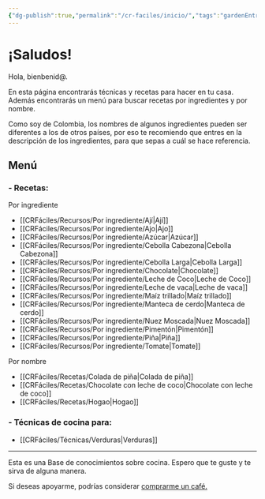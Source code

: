 ```yaml
---
{"dg-publish":true,"permalink":"/cr-faciles/inicio/","tags":"gardenEntry"}
---
```



# ¡Saludos!

Hola, bienbenid@.

En esta página encontrarás técnicas y recetas para hacer en tu casa. Además encontrarás un menú para buscar recetas por ingredientes y por nombre.

Como soy de Colombia, los nombres de algunos ingredientes pueden ser diferentes a los de otros países, por eso te recomiendo que entres en la descripción de los ingredientes, para que sepas a cuál se hace referencia.


## Menú

### - Recetas:

   Por ingrediente
   - [[CRFáciles/Recursos/Por ingrediente/Ají\|Ají]]
   - [[CRFáciles/Recursos/Por ingrediente/Ajo\|Ajo]]
   - [[CRFáciles/Recursos/Por ingrediente/Azúcar\|Azúcar]]
   - [[CRFáciles/Recursos/Por ingrediente/Cebolla Cabezona\|Cebolla Cabezona]]
   - [[CRFáciles/Recursos/Por ingrediente/Cebolla Larga\|Cebolla Larga]]
   - [[CRFáciles/Recursos/Por ingrediente/Chocolate\|Chocolate]]
   - [[CRFáciles/Recursos/Por ingrediente/Leche de Coco\|Leche de Coco]]
   - [[CRFáciles/Recursos/Por ingrediente/Leche de vaca\|Leche de vaca]]
   - [[CRFáciles/Recursos/Por ingrediente/Maíz trillado\|Maíz trillado]]
   - [[CRFáciles/Recursos/Por ingrediente/Manteca de cerdo\|Manteca de cerdo]]
   - [[CRFáciles/Recursos/Por ingrediente/Nuez Moscada\|Nuez Moscada]]
   - [[CRFáciles/Recursos/Por ingrediente/Pimentón\|Pimentón]]
   - [[CRFáciles/Recursos/Por ingrediente/Piña\|Piña]]
   - [[CRFáciles/Recursos/Por ingrediente/Tomate\|Tomate]]

   Por nombre
   - [[CRFáciles/Recetas/Colada de piña\|Colada de piña]]
   - [[CRFáciles/Recetas/Chocolate con leche de coco\|Chocolate con leche de coco]]
   - [[CRFáciles/Recetas/Hogao\|Hogao]]

### - Técnicas de cocina para:

- [[CRFáciles/Técnicas/Verduras\|Verduras]]


-----
Esta es una Base de conocimientos sobre cocina. Espero que te guste y te sirva de alguna manera.

Si deseas apoyarme, podrías considerar <a href="https://www.buymeacoffee.com/crfaciles">comprarme un café.</a>